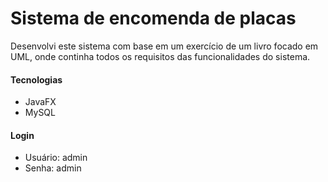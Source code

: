 # Sistema de encomenda de placas

Desenvolvi este sistema com base em um exercício de um livro focado em UML, onde continha todos os requisitos das funcionalidades do sistema.

#### Tecnologias
- JavaFX
- MySQL
#### Login
- Usuário: admin
- Senha: admin
